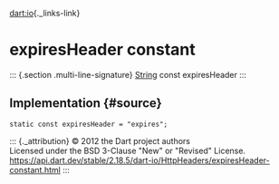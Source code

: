 [dart:io](../../dart-io/dart-io-library){._links-link}

expiresHeader constant
======================

::: {.section .multi-line-signature}
[String](../../dart-core/string-class) const expiresHeader
:::

Implementation {#source}
--------------

``` {.language-dart data-language="dart"}
static const expiresHeader = "expires";
```

::: {._attribution}
© 2012 the Dart project authors\
Licensed under the BSD 3-Clause \"New\" or \"Revised\" License.\
<https://api.dart.dev/stable/2.18.5/dart-io/HttpHeaders/expiresHeader-constant.html>
:::
